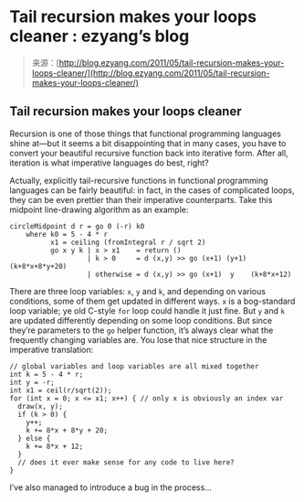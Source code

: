 <!--yml
category: 未分类
date: 2024-07-01 18:17:46
-->

# Tail recursion makes your loops cleaner : ezyang’s blog

> 来源：[http://blog.ezyang.com/2011/05/tail-recursion-makes-your-loops-cleaner/](http://blog.ezyang.com/2011/05/tail-recursion-makes-your-loops-cleaner/)

## Tail recursion makes your loops cleaner

Recursion is one of those things that functional programming languages shine at—but it seems a bit disappointing that in many cases, you have to convert your beautiful recursive function back into iterative form. After all, iteration is what imperative languages do best, right?

Actually, explicitly tail-recursive functions in functional programming languages can be fairly beautiful: in fact, in the cases of complicated loops, they can be even prettier than their imperative counterparts. Take this midpoint line-drawing algorithm as an example:

```
circleMidpoint d r = go 0 (-r) k0
    where k0 = 5 - 4 * r
          x1 = ceiling (fromIntegral r / sqrt 2)
          go x y k | x > x1    = return ()
                   | k > 0     = d (x,y) >> go (x+1) (y+1) (k+8*x+8*y+20)
                   | otherwise = d (x,y) >> go (x+1)  y    (k+8*x+12)

```

There are three loop variables: `x`, `y` and `k`, and depending on various conditions, some of them get updated in different ways. `x` is a bog-standard loop variable; ye old C-style `for` loop could handle it just fine. But `y` and `k` are updated differently depending on some loop conditions. But since they’re parameters to the `go` helper function, it’s always clear what the frequently changing variables are. You lose that nice structure in the imperative translation:

```
// global variables and loop variables are all mixed together
int k = 5 - 4 * r;
int y = -r;
int x1 = ceil(r/sqrt(2));
for (int x = 0; x <= x1; x++) { // only x is obviously an index var
  draw(x, y);
  if (k > 0) {
    y++;
    k += 8*x + 8*y + 20;
  } else {
    k += 8*x + 12;
  }
  // does it ever make sense for any code to live here?
}

```

I’ve also managed to introduce a bug in the process...